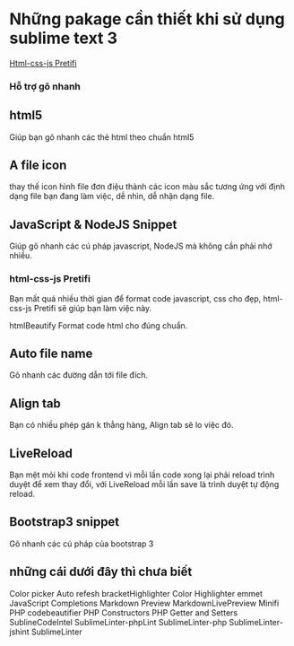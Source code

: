 # Những pakage cần thiết khi sử dụng sublime text 3
<a href="#html-css-js-Pretifi" title="">Html-css-js Pretifi</a>


### Hỗ trợ gõ nhanh
## html5
Giúp bạn gõ nhanh các thẻ html theo chuẩn html5

## A file icon
thay thế icon hình file đơn điệu thành các icon màu sắc tương ứng với định dạng file bạn đang làm việc, dễ nhìn, dễ nhận dạng file.

## JavaScript & NodeJS Snippet
Giúp gõ nhanh các cú pháp javascript, NodeJS mà không cần phải nhớ nhiều.

<h3 id="html-css-js-Pretifi">html-css-js Pretifi</h3>
Bạn mất quá nhiều thời gian để format code javascript, css cho đẹp, html-css-js Pretifi sẽ giúp bạn làm việc này.

htmlBeautify
Format code html cho đúng chuẩn.

## Auto file name
Gõ nhanh các đường dẫn tới file đích.

## Align tab
Bạn có nhiều phép gán k thẳng hàng, Align tab sẽ lo việc đó.

## LiveReload
Bạn mệt mỏi khi code frontend vì mỗi lần code xong lại phải reload trình duyệt để xem thay đổi, với LiveReload mỗi lần save là trình duyệt tự động reload.

## Bootstrap3 snippet
Gõ nhanh các cú pháp của bootstrap 3

## những cái dưới đây thì chưa biết
Color picker
Auto refesh
bracketHighlighter
Color Highlighter
emmet
JavaScript Completions
Markdown Preview
MarkdownLivePreview
Minifi
PHP codebeautifier
PHP Constructors
PHP Getter and Setters
SublineCodeIntel
SublimeLinter-phpLint
SublimeLinter-php
SublimeLinter-jshint
SublimeLinter
